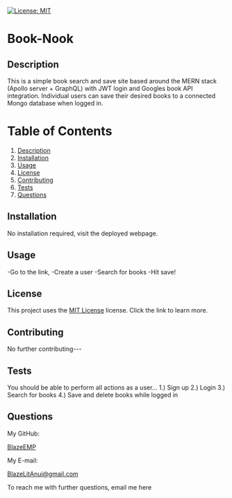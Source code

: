 [![License: MIT](https://img.shields.io/badge/License-MIT-yellow.svg)](https://opensource.org/licenses/MIT)
  # Book-Nook

  ## Description

  This is a simple book search and save site based around the MERN stack (Apollo server + GraphQL) with JWT login and Googles book API integration. Individual users can save their desired books to a connected Mongo database when logged in.

  # Table of Contents
  1. [Description](#description)
  2. [Installation](#installation)
  3. [Usage](#usage)
  4. [License](#license)
  5. [Contributing](#contributing)
  6. [Tests](#tests)
  7. [Questions](#questions)

  ## Installation

  No installation required, visit the deployed webpage.

  ## Usage

  -Go to the link, -Create a user -Search for books -Hit save!

  ## License

  This project uses the [MIT License](https://opensource.org/licenses/MIT) license. Click the link to learn more.

  ## Contributing

  No further contributing---

  ## Tests

  You should be able to perform all actions as a user... 1.) Sign up 2.) Login 3.) Search for books 4.) Save and delete books while logged in

  ## Questions

  My GitHub:

  [BlazeEMP](https://www.github.com/BlazeEMP)

  My E-mail:

  BlazeLitAnui@gmail.com

  To reach me with further questions, email me here